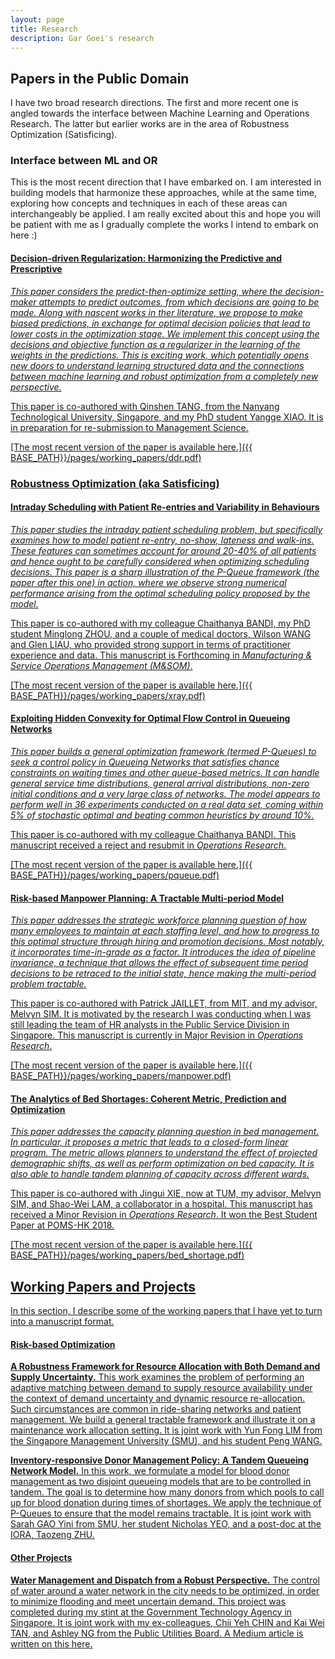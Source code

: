 ```yaml
---
layout: page
title: Research
description: Gar Goei's research
---
```


## Papers in the Public Domain

I have two broad research directions. The first and more recent one is angled towards the interface between Machine Learning and Operations Research. The latter but earlier works are in the area of Robustness Optimization (Satisficing).

### Interface between ML and OR

This is the most recent direction that I have embarked on. I am interested in building models that harmonize these approaches, while at the same time, exploring how concepts and techniques in each of these areas can interchangeably be applied. I am really excited about this and hope you will be patient with me as I gradually complete the works I intend to embark on here :)

#### <u> Decision-driven Regularization: Harmonizing the Predictive and Prescriptive
*This paper considers the predict-then-optimize setting, where the decision-maker attempts to predict outcomes, from which decisions are going to be made. Along with nascent works in ther literature, we propose to make biased predictions, in exchange for optimal decision policies that lead to lower costs in the optimization stage. We implement this concept using the decisions and objective function as a regularizer in the learning of the weights in the predictions. This is exciting work, which potentially opens new doors to understand learning structured data and the connections between machine learning and robust optimization from a completely new perspective.*

This paper is co-authored with Qinshen TANG, from the Nanyang Technological University, Singapore, and my PhD student Yangge XIAO. It is in preparation for re-submission to Management Science.

[The most recent version of the paper is available here.]({{ BASE_PATH}}/pages/working_papers/ddr.pdf)

### Robustness Optimization (aka Satisficing)

#### <u>Intraday Scheduling with Patient Re-entries and Variability in Behaviours</u>
*This paper studies the intraday patient scheduling problem, but specifically examines how to model patient re-entry, no-show, lateness and walk-ins. These features can sometimes account for around 20-40% of all patients and hence ought to be carefully considered when optimizing scheduling decisions. This paper is a sharp illustration of the P-Queue framework (the paper after this one) in action, where we observe strong numerical performance arising from the optimal scheduling policy proposed by the model.*

This paper is co-authored with my colleague Chaithanya BANDI, my PhD student Minglong ZHOU, and a couple of medical doctors, Wilson WANG and Glen LIAU, who provided strong support in terms of practitioner experience and data. This manuscript is Forthcoming in *Manufacturing & Service Operations Management (M&SOM)*.

[The most recent version of the paper is available here.]({{ BASE_PATH}}/pages/working_papers/xray.pdf)

#### <u>Exploiting Hidden Convexity for Optimal Flow Control in Queueing Networks</u>
*This paper builds a general optimization framework (termed P-Queues) to seek a control policy in Queueing Networks that satisfies chance constraints on waiting times and other queue-based metrics. It can handle general service time distributions, general arrival distributions, non-zero initial conditions and a very large class of networks. The model appears to perform well in 36 experiments conducted on a real data set, coming within 5% of stochastic optimal and beating common heuristics by around 10%.*

This paper is co-authored with my colleague Chaithanya BANDI. This manuscript received a reject and resubmit in *Operations Research*. 

[The most recent version of the paper is available here.]({{ BASE_PATH}}/pages/working_papers/pqueue.pdf)

#### <u>Risk-based Manpower Planning: A Tractable Multi-period Model</u>

*This paper addresses the strategic workforce planning question of how many employees to maintain at each staffing level, and how to progress to this optimal structure through hiring and promotion decisions. Most notably, it incorporates time-in-grade as a factor. It introduces the idea of pipeline invariance, a technique that allows the effect of subsequent time period decisions to be retraced to the initial state, hence making the multi-period problem tractable.*

This paper is co-authored with Patrick JAILLET, from MIT, and my advisor, Melvyn SIM. It is motivated by the research I was conducting when I was still leading the team of HR analysts in the Public Service Division in Singapore. This manuscript is currently in Major Revision in *Operations Research*.

[The most recent version of the paper is available here.]({{ BASE_PATH}}/pages/working_papers/manpower.pdf)

#### <u>The Analytics of Bed Shortages: Coherent Metric, Prediction and Optimization</u>

*This paper addresses the capacity planning question in bed management. In particular, it proposes a metric that leads to a closed-form linear program. The metric allows planners to understand the effect of projected demographic shifts, as well as perform optimization on bed capacity. It is also able to handle tandem planning of capacity across different wards.*

This paper is co-authored with Jingui XIE, now at TUM, my advisor, Melvyn SIM, and Shao-Wei LAM, a collaborator in a hospital. This manuscript has received a Minor Revision in *Operations Research*. It won the Best Student Paper at POMS-HK 2018.

[The most recent version of the paper is available here.]({{ BASE_PATH}}/pages/working_papers/bed_shortage.pdf)

## Working Papers and Projects

In this section, I describe some of the working papers that I have yet to turn into a manuscript format.

#### Risk-based Optimization

<b>A Robustness Framework for Resource Allocation with Both Demand and Supply Uncertainty.</b> This work examines the problem of performing an adaptive matching between demand to supply resource availability under the context of demand uncertainty and dynamic resource re-allocation. Such circumstances are common in ride-sharing networks and patient management. We build a general tractable framework and illustrate it on a maintenance work allocation setting. It is joint work with Yun Fong LIM from the Singapore Management University (SMU), and his student Peng WANG.  

<b>Inventory-responsive Donor Management Policy: A Tandem Queueing Network Model.</b> In this work, we formulate a model for blood donor management as two disjoint queueing models that are to be controlled in tandem. The goal is to determine how many donors from which pools to call up for blood donation during times of shortages. We apply the technique of P-Queues to ensure that the model remains tractable. It is joint work with Sarah GAO Yini from SMU, her student Nicholas YEO, and a post-doc at the IORA, Taozeng ZHU.  

#### Other Projects

<b>Water Management and Dispatch from a Robust Perspective.</b> The control of water around a water network in the city needs to be optimized, in order to minimize flooding and meet uncertain demand. This project was completed during my stint at the Government Technology Agency in Singapore. It is joint work with my ex-colleagues, Chii Yeh CHIN and Kai Wei TAN, and Ashley NG from the Public Utilities Board. [A Medium article is written on this here.](https://medium.com/dsaid-govtech/using-robust-optimization-and-mixed-integer-programming-to-manage-singapores-water-resources-a0b899afe601)

<!-- Note: this is how to write a comment in HTML. Everything in here won't show up on your webpage.-->

<!--
To increase the size of the title, use fewer # in front of the paper title.
To decrease the size of the title, use more #. 
To remove the italics, remove the * before and after the description
To remove the underline from the title, remove the <u> tags (<u> and </u>)
-->